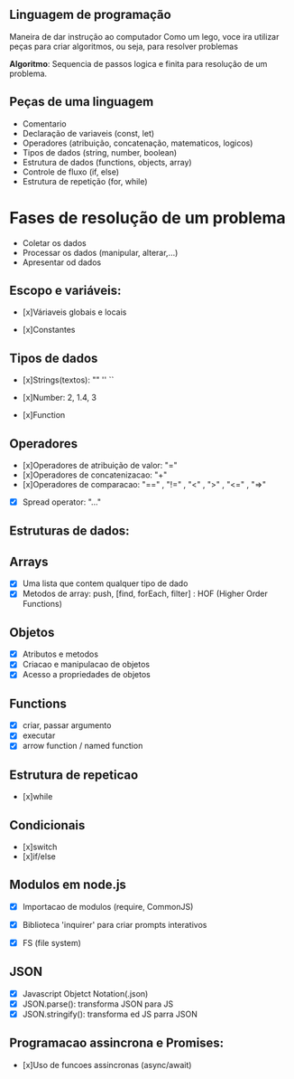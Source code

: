 ## Linguagem de programação

Maneira de dar instrução ao computador
Como um lego, voce ira utilizar peças para criar algoritmos, ou seja, para resolver problemas

 **Algoritmo**: Sequencia de passos logica e finita para resolução de um problema.

## Peças de uma linguagem

- Comentario
- Declaração de variaveis (const, let)
- Operadores (atribuição, concatenação, matematicos, logicos)
- Tipos de dados (string, number, boolean)
- Estrutura de dados (functions, objects, array)
- Controle de fluxo (if, else)
- Estrutura de repetição (for, while)

# Fases de resolução de um problema
- Coletar os dados
- Processar os dados (manipular, alterar,...)
- Apresentar od dados

## Escopo e variáveis:
- [x]Váriaveis globais e locais

- [x]Constantes

## Tipos de dados
- [x]Strings(textos): "" '' ``

- [x]Number: 2, 1.4, 3

- [x]Function

## Operadores
- [x]Operadores de atribuição de valor: "="
- [x]Operadores de concatenizacao: "+"
- [x]Operadores de comparacao: "==" , "!=" , "<" , ">" , "<=" , "=>"
- [x] Spread operator: "..."

## Estruturas de dados:

## Arrays
- [x] Uma lista que contem qualquer tipo de dado
- [x] Metodos de array: push, [find, forEach, filter] : HOF (Higher Order Functions)

## Objetos
- [x] Atributos e metodos
- [x] Criacao e manipulacao de objetos
- [x] Acesso a propriedades de objetos

## Functions 
- [x] criar, passar argumento
- [x] executar
- [x] arrow function / named function

## Estrutura de repeticao

- [x]while 

## Condicionais

- [x]switch
- [x]if/else

## Modulos em node.js

- [x] Importacao de modulos (require, CommonJS)

- [x] Biblioteca 'inquirer' para criar prompts interativos
- [x] FS (file system)

## JSON

- [x] Javascript Objetct Notation(.json)
- [x] JSON.parse(): transforma JSON para JS
- [x] JSON.stringify(): transforma ed JS parra JSON

## Programacao assincrona e Promises:

- [x]Uso de funcoes assincronas (async/await)